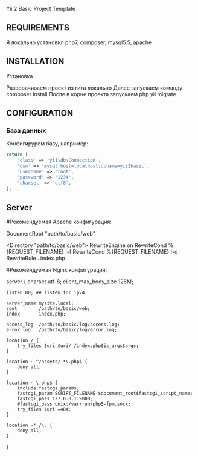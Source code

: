 Yii 2 Basic Project Template

REQUIREMENTS
------------

Я локально установил php7, composer, mysql5.5, apache

INSTALLATION
-------------

Установка

Разворачиваем проект из гита локально
Далее запускаем команду composer install
После в корне проекта запускаем php yii migrate

CONFIGURATION
-------------

### База данных

Конфигирурем базу, например:

```php
return [
    'class' => 'yii\db\Connection',
    'dsn' => 'mysql:host=localhost;dbname=yii2basic',
    'username' => 'root',
    'password' => '1234',
    'charset' => 'utf8',
];
```

Server
-------------

#Рекомендуемая Apache конфигурация:

DocumentRoot "path/to/basic/web"

<Directory "path/to/basic/web">
    RewriteEngine on
    RewriteCond %{REQUEST_FILENAME} !-f
    RewriteCond %{REQUEST_FILENAME} !-d
    RewriteRule . index.php
</Directory>

#Рекомендуемая Nginx конфигурация:

server
{
    charset utf-8;
    client_max_body_size 128M;

    listen 80; ## listen for ipv4

    server_name mysite.local;
    root        /path/to/basic/web;
    index       index.php;

    access_log  /path/to/basic/log/access.log;
    error_log   /path/to/basic/log/error.log;

    location / {
        try_files $uri $uri/ /index.php$is_args$args;
    }

    location ~ ^/assets/.*\.php$ {
        deny all;
    }

    location ~ \.php$ {
        include fastcgi_params;
        fastcgi_param SCRIPT_FILENAME $document_root$fastcgi_script_name;
        fastcgi_pass 127.0.0.1:9000;
        #fastcgi_pass unix:/var/run/php5-fpm.sock;
        try_files $uri =404;
    }

    location ~* /\. {
        deny all;
    }
}
